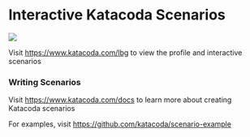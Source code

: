 # Interactive Katacoda Scenarios

[![](http://shields.katacoda.com/katacoda/lbg/count.svg)](https://www.katacoda.com/lbg "Get your profile on Katacoda.com")

Visit https://www.katacoda.com/lbg to view the profile and interactive scenarios

### Writing Scenarios
Visit https://www.katacoda.com/docs to learn more about creating Katacoda scenarios

For examples, visit https://github.com/katacoda/scenario-example
